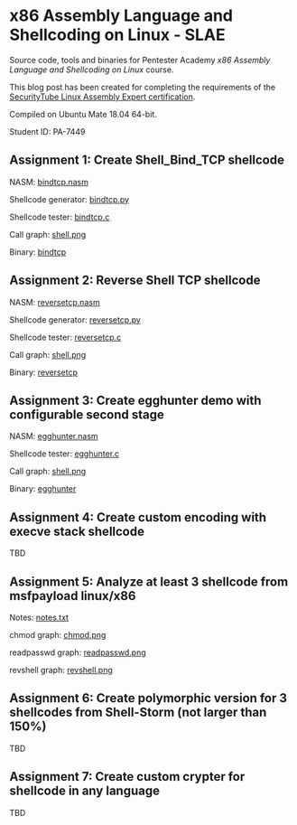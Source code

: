 # x86 Assembly Language and Shellcoding on Linux - SLAE

Source code, tools and binaries for Pentester Academy *x86 Assembly Language and Shellcoding on Linux* course.

This blog post has been created for completing the requirements of the [SecurityTube Linux Assembly Expert certification](https://www.pentesteracademy.com/course?id=3). 

Compiled on Ubuntu Mate 18.04 64-bit.

Student ID: PA-7449 

## Assignment 1: Create Shell_Bind_TCP shellcode

NASM: [bindtcp.nasm](https://github.com/fuzboxz/SLAE/tree/master/assignments/bindtcp/bindtcp.nasm)

Shellcode generator: [bindtcp.py](https://github.com/fuzboxz/SLAE/tree/master/assignments/bindtcp/bindtcp.py)

Shellcode tester: [bindtcp.c](https://github.com/fuzboxz/SLAE/tree/master/assignments/bindtcp/bindtcp.c)

Call graph: [shell.png](https://github.com/fuzboxz/SLAE/tree/master/assignments/bindtcp/shell.png)

Binary: [bindtcp](https://github.com/fuzboxz/SLAE/tree/master/assignments/bindtcp/bindtcp)

## Assignment 2: Reverse Shell TCP shellcode

NASM: [reversetcp.nasm](https://github.com/fuzboxz/SLAE/tree/master/assignments/reversetcp/reversetcp.nasm)

Shellcode generator: [reversetcp.py](https://github.com/fuzboxz/SLAE/tree/master/assignments/reversetcp/reversetcp.py)

Shellcode tester: [reversetcp.c](https://github.com/fuzboxz/SLAE/tree/master/assignments/reversetcp/reversetcp.c)

Call graph: [shell.png](https://github.com/fuzboxz/SLAE/tree/master/assignments/reversetcp/shell.png)

Binary: [reversetcp](https://github.com/fuzboxz/SLAE/tree/master/assignments/reversetcp/reversetcp)

## Assignment 3: Create egghunter demo with configurable second stage

NASM: [egghunter.nasm](https://github.com/fuzboxz/SLAE/tree/master/assignments/egghunter/egghunter.nasm)

Shellcode tester: [egghunter.c](https://github.com/fuzboxz/SLAE/tree/master/assignments/egghunter/egghunter.c)

Call graph: [shell.png](https://github.com/fuzboxz/SLAE/tree/master/assignments/egghunter/shell.png)

Binary: [egghunter](https://github.com/fuzboxz/SLAE/tree/master/assignments/egghunter/egghunter)

## Assignment 4: Create custom encoding with execve stack shellcode
TBD

## Assignment 5: Analyze at least 3 shellcode from msfpayload linux/x86

Notes: [notes.txt](https://github.com/fuzboxz/SLAE/tree/master/assignments/msfvenom/notes.txt)

chmod graph: [chmod.png](https://github.com/fuzboxz/SLAE/tree/master/assignments/msfvenom/chmod.png)

readpasswd graph: [readpasswd.png](https://github.com/fuzboxz/SLAE/tree/master/assignments/msfvenom/readpasswd.png)

revshell graph: [revshell.png](https://github.com/fuzboxz/SLAE/tree/master/assignments/msfvenom/revshell.png)

## Assignment 6: Create polymorphic version for 3 shellcodes from Shell-Storm (not larger than 150%)
TBD

## Assignment 7: Create custom crypter for shellcode in any language
TBD